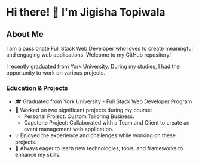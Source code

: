 # Hi there! 👋 I'm Jigisha Topiwala

## About Me

I am a passionate Full Stack Web Developer who loves to create meaningful and engaging web applications. Welcome to my GitHub repository!

I recently graduated from York University. During my studies, I had the opportunity to work on various projects.

### Education & Projects

- 🎓 Graduated from York University - Full Stack Web Developer Program
- 🚀 Worked on two significant projects during my course:
   - Personal Project: Custom Tailoring Business.
   - Capstone Project: Collaborated with a Team and Client to create an event management web application.
- 💡 Enjoyed the experience and challenges while working on these projects.
- 🌟 Always eager to learn new technologies, tools, and frameworks to enhance my skills.


<!-- 
I am a Full Stack Web Developer recently graduated from York University. I worked on two projects in the course, Personal project and Capstone project with a Team and Client. I enjoyed working on the projects. Always ready to learn new technologies, tools and frameworks.
-->





 
<!--
**topiwalaj/topiwalaj** is a ✨ _special_ ✨ repository because its `README.md` (this file) appears on your GitHub profile.

Here are some ideas to get you started:

- 🔭 I’m currently working on ...
- 🌱 I’m currently learning ...
- 👯 I’m looking to collaborate on ...
- 🤔 I’m looking for help with ...
- 💬 Ask me about ...
- 📫 How to reach me: ...
- 😄 Pronouns: ...
- ⚡ Fun fact: ...
-->
